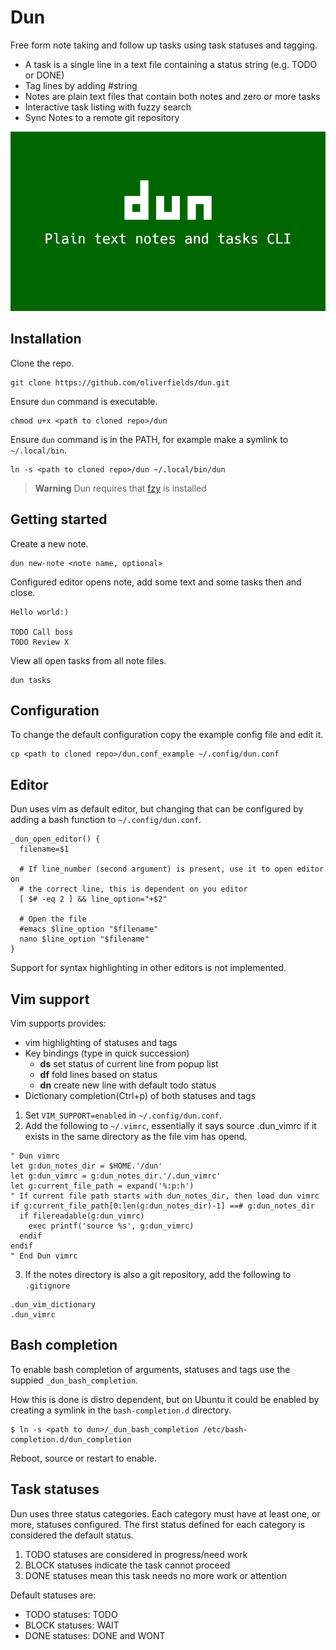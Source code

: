 # Dun

Free form note taking and follow up tasks using task statuses and tagging.

- A task is a single line in a text file containing a status string (e.g. TODO or DONE)
- Tag lines by adding #string
- Notes are plain text files that contain both notes and zero or more tasks
- Interactive task listing with fuzzy search
- Sync Notes to a remote git repository

![Dun commercial video](https://github.com/oliverfields/dun/blob/main/commercial/dun-commercial.gif)


## Installation

Clone the repo.

```
git clone https://github.com/oliverfields/dun.git
```

Ensure `dun` command is executable.

```
chmod u+x <path to cloned repo>/dun
```

Ensure `dun` command is in the PATH, for example make a symlink to `~/.local/bin`.

```
ln -s <path to cloned repo>/dun ~/.local/bin/dun
```

> **Warning**
> Dun requires that [fzy](https://github.com/jhawthorn/fzy) is installed


## Getting started

Create a new note.

```
dun new-note <note name, optional>
```

Configured editor opens note, add some text and some tasks then and close.

```
Hello world:)

TODO Call boss
TODO Review X
```

View all open tasks from all note files.

```
dun tasks
```


## Configuration

To change the default configuration copy the example config file and edit it.

```
cp <path to cloned repo>/dun.conf_example ~/.config/dun.conf
```


## Editor

Dun uses vim as default editor, but changing that can be configured by adding a bash function to `~/.config/dun.conf`.

```
_dun_open_editor() {
  filename=$1

  # If line_number (second argument) is present, use it to open editor on
  # the correct line, this is dependent on you editor
  [ $# -eq 2 ] && line_option="+$2"

  # Open the file
  #emacs $line_option "$filename"
  nano $line_option "$filename"
}
```

Support for syntax highlighting in other editors is not implemented.


## Vim support

Vim supports provides:

- vim highlighting of statuses and tags
- Key bindings (type in quick succession)
    - **ds** set status of current line from popup list
    - **df** fold lines based on status
    - **dn** create new line with default todo status
- Dictionary completion(Ctrl+p) of both statuses and tags

1. Set `VIM_SUPPORT=enabled` in `~/.config/dun.conf`.
2. Add the following to `~/.vimrc`, essentially it says source .dun_vimrc if it exists in the same directory as the file vim has opend.
  ```
  " Dun vimrc
  let g:dun_notes_dir = $HOME.'/dun'
  let g:dun_vimrc = g:dun_notes_dir.'/.dun_vimrc'
  let g:current_file_path = expand('%:p:h')
  " If current file path starts with dun_notes_dir, then load dun vimrc
  if g:current_file_path[0:len(g:dun_notes_dir)-1] ==# g:dun_notes_dir
    if filereadable(g:dun_vimrc)
      exec printf('source %s', g:dun_vimrc)
    endif
  endif
  " End Dun vimrc
  ```
3. If the notes directory is also a git repository, add the following to `.gitignore`
  ```
  .dun_vim_dictionary
  .dun_vimrc
  ```


## Bash completion

To enable bash completion of arguments, statuses and tags use the suppied `_dun_bash_completion`.

How this is done is distro dependent, but on Ubuntu it could be enabled by creating a symlink in the `bash-completion.d` directory.

```
$ ln -s <path to dun>/_dun_bash_completion /etc/bash-completion.d/dun_completion
```

Reboot, source or restart to enable.


## Task statuses

Dun uses three status categories. Each category must have at least one, or more, statuses configured. The first status defined for each category is considered the default status.

1. TODO statuses are considered in progress/need work
2. BLOCK statuses indicate the task cannot proceed
3. DONE statuses mean this task needs no more work or attention

Default statuses are:

- TODO statuses: TODO
- BLOCK statuses: WAIT
- DONE statuses: DONE and WONT

